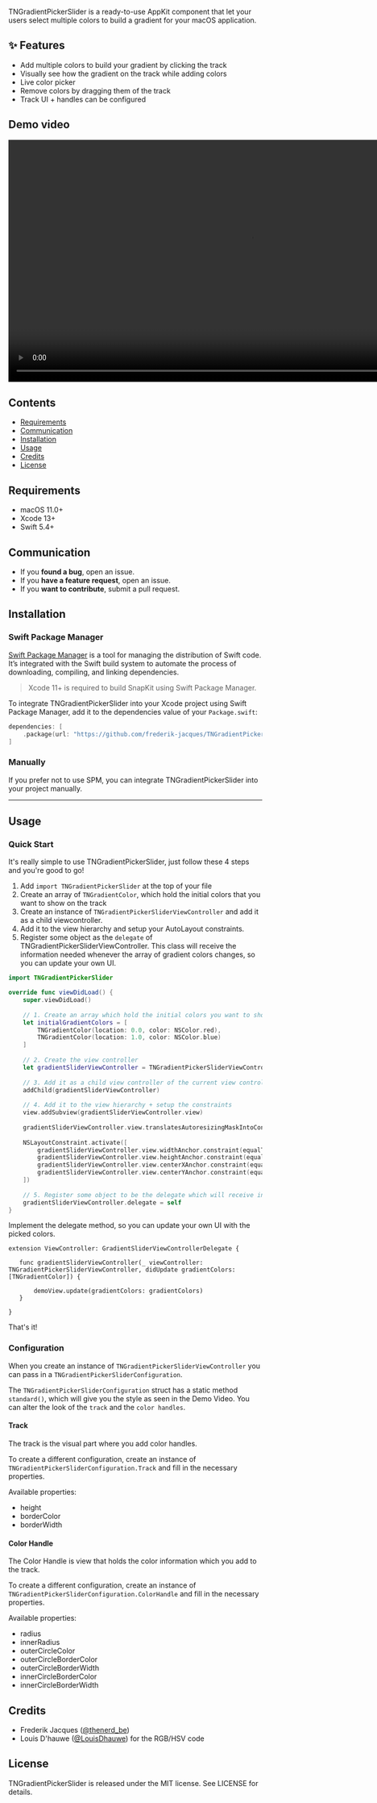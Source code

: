 <img src="https://the-nerd.be/wp-content/uploads/2023/06/tngradientpickerslider-github.jpg" alt="" />

TNGradientPickerSlider is a ready-to-use AppKit component that let your users select multiple colors to build a gradient for your macOS application.

## ✨ Features

- Add multiple colors to build your gradient by clicking the track
- Visually see how the gradient on the track while adding colors
- Live color picker
- Remove colors by dragging them of the track
- Track UI + handles can be configured

## Demo video
<video height="480" controls>
	<source src="https://the-nerd.be/wp-content/uploads/2023/06/tngradientpickerslider.mp4" type="video/mp4">
</video>

## Contents

- [Requirements](#requirements)
- [Communication](#communication)
- [Installation](#installation)
- [Usage](#usage)
- [Credits](#credits)
- [License](#license)

## Requirements

- macOS 11.0+
- Xcode 13+
- Swift 5.4+

## Communication

- If you **found a bug**, open an issue.
- If you **have a feature request**, open an issue.
- If you **want to contribute**, submit a pull request.

## Installation

### Swift Package Manager

[Swift Package Manager](https://swift.org/package-manager/) is a tool for managing the distribution of Swift code. It’s integrated with the Swift build system to automate the process of downloading, compiling, and linking dependencies.

> Xcode 11+ is required to build SnapKit using Swift Package Manager.

To integrate TNGradientPickerSlider into your Xcode project using Swift Package Manager, add it to the dependencies value of your `Package.swift`:

```swift
dependencies: [
    .package(url: "https://github.com/frederik-jacques/TNGradientPickerSlider.git", .upToNextMajor(from: "1.0.0"))
]
```

### Manually

If you prefer not to use SPM, you can integrate TNGradientPickerSlider into your project manually.

---

## Usage

### Quick Start

It's really simple to use TNGradientPickerSlider, just follow these 4 steps and you're good to go!

1. Add `import TNGradientPickerSlider` at the top of your file
2. Create an array of `TNGradientColor`, which hold the initial colors that you want to show on the track
3. Create an instance of `TNGradientPickerSliderViewController` and add it as a child viewcontroller.
4. Add it to the view hierarchy and setup your AutoLayout constraints.
5. Register some object as the `delegate` of TNGradientPickerSliderViewController. This class will receive the information needed whenever the array of gradient colors changes, so you can update your own UI.

```swift
import TNGradientPickerSlider

override func viewDidLoad() {
    super.viewDidLoad()
    
    // 1. Create an array which hold the initial colors you want to show on the track
    let initialGradientColors = [
        TNGradientColor(location: 0.0, color: NSColor.red),
        TNGradientColor(location: 1.0, color: NSColor.blue)
    ]
    
    // 2. Create the view controller
    let gradientSliderViewController = TNGradientPickerSliderViewController(configuration: TNGradientPickerSliderConfiguration.standard(), gradientColors: initialGradientColors)
    
    // 3. Add it as a child view controller of the current view controller
    addChild(gradientSliderViewController)
    
    // 4. Add it to the view hierarchy + setup the constraints
    view.addSubview(gradientSliderViewController.view)
    
    gradientSliderViewController.view.translatesAutoresizingMaskIntoConstraints = false
    
    NSLayoutConstraint.activate([
        gradientSliderViewController.view.widthAnchor.constraint(equalToConstant: 200),
        gradientSliderViewController.view.heightAnchor.constraint(equalToConstant: 28),
        gradientSliderViewController.view.centerXAnchor.constraint(equalTo: view.centerXAnchor),
        gradientSliderViewController.view.centerYAnchor.constraint(equalTo: view.centerYAnchor),
    ])
    
    // 5. Register some object to be the delegate which will receive information when the colors array has changed.
    gradientSliderViewController.delegate = self
}
```

Implement the delegate method, so you can update your own UI with the picked colors.

```
extension ViewController: GradientSliderViewControllerDelegate {

   func gradientSliderViewController(_ viewController: TNGradientPickerSliderViewController, didUpdate gradientColors: [TNGradientColor]) {
    
       demoView.update(gradientColors: gradientColors)    
   }
   
}
```

That's it!

### Configuration
When you create an instance of `TNGradientPickerSliderViewController` you can pass in a `TNGradientPickerSliderConfiguration`.

The `TNGradientPickerSliderConfiguration` struct has a static method `standard()`, which will give you the style as seen in the Demo Video.
You can alter the look of the `track` and the `color handles`.

#### Track
The track is the visual part where you add color handles.

To create a different configuration, create an instance of `TNGradientPickerSliderConfiguration.Track` and fill in the necessary properties.

Available properties:

- height
- borderColor
- borderWidth

#### Color Handle
The Color Handle is view that holds the color information which you add to the track.

To create a different configuration, create an instance of `TNGradientPickerSliderConfiguration.ColorHandle` and fill in the necessary properties.

Available properties:

- radius
- innerRadius
- outerCircleColor
- outerCircleBorderColor
- outerCircleBorderWidth
- innerCircleBorderColor
- innerCircleBorderWidth


## Credits

- Frederik Jacques ([@thenerd_be](https://twitter.com/thenerd_be))
- Louis D'hauwe ([@LouisDhauwe](https://twitter.com/LouisDhauwe)) for the RGB/HSV code

## License

TNGradientPickerSlider is released under the MIT license. See LICENSE for details.
